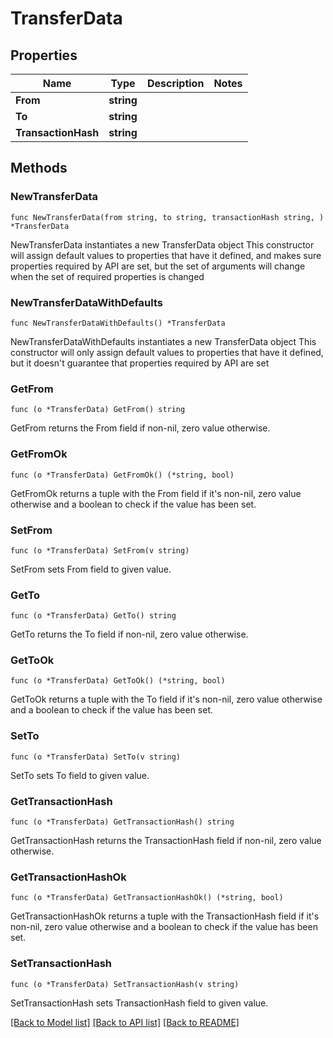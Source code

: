 # TransferData

## Properties

Name | Type | Description | Notes
------------ | ------------- | ------------- | -------------
**From** | **string** |  | 
**To** | **string** |  | 
**TransactionHash** | **string** |  | 

## Methods

### NewTransferData

`func NewTransferData(from string, to string, transactionHash string, ) *TransferData`

NewTransferData instantiates a new TransferData object
This constructor will assign default values to properties that have it defined,
and makes sure properties required by API are set, but the set of arguments
will change when the set of required properties is changed

### NewTransferDataWithDefaults

`func NewTransferDataWithDefaults() *TransferData`

NewTransferDataWithDefaults instantiates a new TransferData object
This constructor will only assign default values to properties that have it defined,
but it doesn't guarantee that properties required by API are set

### GetFrom

`func (o *TransferData) GetFrom() string`

GetFrom returns the From field if non-nil, zero value otherwise.

### GetFromOk

`func (o *TransferData) GetFromOk() (*string, bool)`

GetFromOk returns a tuple with the From field if it's non-nil, zero value otherwise
and a boolean to check if the value has been set.

### SetFrom

`func (o *TransferData) SetFrom(v string)`

SetFrom sets From field to given value.


### GetTo

`func (o *TransferData) GetTo() string`

GetTo returns the To field if non-nil, zero value otherwise.

### GetToOk

`func (o *TransferData) GetToOk() (*string, bool)`

GetToOk returns a tuple with the To field if it's non-nil, zero value otherwise
and a boolean to check if the value has been set.

### SetTo

`func (o *TransferData) SetTo(v string)`

SetTo sets To field to given value.


### GetTransactionHash

`func (o *TransferData) GetTransactionHash() string`

GetTransactionHash returns the TransactionHash field if non-nil, zero value otherwise.

### GetTransactionHashOk

`func (o *TransferData) GetTransactionHashOk() (*string, bool)`

GetTransactionHashOk returns a tuple with the TransactionHash field if it's non-nil, zero value otherwise
and a boolean to check if the value has been set.

### SetTransactionHash

`func (o *TransferData) SetTransactionHash(v string)`

SetTransactionHash sets TransactionHash field to given value.



[[Back to Model list]](../README.md#documentation-for-models) [[Back to API list]](../README.md#documentation-for-api-endpoints) [[Back to README]](../README.md)


